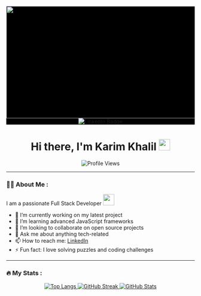 <div id="header" align="center" style="background-color: black;">
  <img src="https://media.giphy.com/media/qgQUggAC3Pfv687qPC/giphy.gif" width="600" height="300"/>
</div>

<div id="badges" align="center" style="background-color: black;">
  <a href="https://www.linkedin.com/in/karim-khalil-3390951b3/">
    <img src="https://img.shields.io/badge/LinkedIn-blue?style=for-the-badge&logo=linkedin&logoColor=white" alt="LinkedIn Badge"/>
  </a>
</div>

<h1 align="center">Hi there, I'm Karim Khalil <img src="https://media.giphy.com/media/hvRJCLFzcasrR4ia7z/giphy.gif" width="30px"/></h1>

<div align="center">
  <img src="https://komarev.com/ghpvc/?username=KarimKhalil33&style=flat-square&color=blue" alt="Profile Views"/>
</div>

---

### 👨‍💻 About Me :
I am a passionate Full Stack Developer <img src="https://media.giphy.com/media/26tn33aiTi1jkl6H6/giphy.gif" width="30px"/>

- 🔭 I’m currently working on my latest project
- 🌱 I’m learning advanced JavaScript frameworks
- 👯 I’m looking to collaborate on open source projects
- 💬 Ask me about anything tech-related
- 📫 How to reach me: [LinkedIn](https://www.linkedin.com/in/karim-khalil-3390951b3/)
- ⚡ Fun fact: I love solving puzzles and coding challenges

---

### :fire: My Stats :
<div align="center">
  <a href="https://github.com/anuraghazra/github-readme-stats">
    <img src="https://github-readme-stats.vercel.app/api/top-langs/?username=KarimKhalil33&layout=compact&theme=vision-friendly-dark&hide=jupyter%20notebook" alt="Top Langs"/>
  </a>
  <a href="https://git.io/streak-stats">
    <img src="http://github-readme-streak-stats.herokuapp.com?user=KarimKhalil33&theme=dark&background=000000" alt="GitHub Streak"/>
  </a>
  <a href="https://github.com/anuraghazra/github-readme-stats">
    <img src="https://github-readme-stats.vercel.app/api?username=KarimKhalil33&show_icons=true&theme=radical" alt="GitHub Stats"/>
  </a>
</div>
